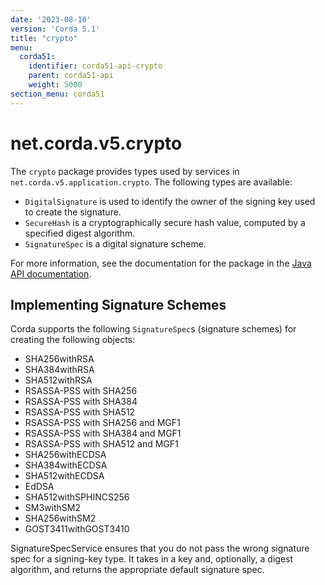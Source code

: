 ```yaml
---
date: '2023-08-10'
version: 'Corda 5.1'
title: "crypto"
menu:
  corda51:
    identifier: corda51-api-crypto
    parent: corda51-api
    weight: 5000
section_menu: corda51
---
```

# net.corda.v5.crypto

The `crypto` package provides types used by services in `net.corda.v5.application.crypto`. The following types are available:

* `DigitalSignature` is used to identify the owner of the signing key used to create the signature.
* `SecureHash` is a cryptographically secure hash value, computed by a specified digest algorithm.
* `SignatureSpec` is a digital signature scheme.

For more information, see the documentation for the package in the <a href="/en/api-ref/corda/corda/{{<version-num>}}/net/corda/v5/crypto/package-summary.html" target=" blank">Java API documentation</a>.

## Implementing Signature Schemes

Corda supports the following `SignatureSpec`s (signature schemes) for creating the following objects:

* SHA256withRSA
* SHA384withRSA
* SHA512withRSA
* RSASSA-PSS with SHA256
* RSASSA-PSS with SHA384
* RSASSA-PSS with SHA512
* RSASSA-PSS with SHA256 and MGF1
* RSASSA-PSS with SHA384 and MGF1
* RSASSA-PSS with SHA512 and MGF1
* SHA256withECDSA
* SHA384withECDSA
* SHA512withECDSA
* EdDSA
* SHA512withSPHINCS256
* SM3withSM2
* SHA256withSM2
* GOST3411withGOST3410

SignatureSpecService ensures that you do not pass the wrong signature spec for a signing-key type. It takes in a key and, optionally, a digest algorithm, and returns the appropriate default signature spec.